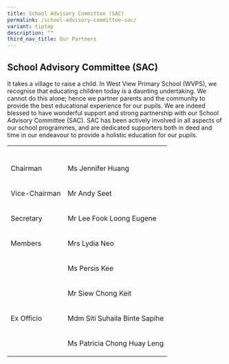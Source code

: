 ```yaml
---
title: School Advisory Committee (SAC)
permalink: /school-advisory-committee-sac/
variant: tiptap
description: ""
third_nav_title: Our Partners
---
```

<h2>School Advisory Committee (SAC)</h2>
<p>It takes a village to raise a child. In West View Primary School (WVPS),
we recognise that educating children today is a daunting undertaking. We
cannot do this alone; hence we partner parents and the community to provide
the best educational experience for our pupils. We are indeed blessed to
have wonderful support and strong partnership with our School Advisory
Committee (SAC). SAC has been actively involved in all aspects of our school
programmes, and are dedicated supporters both in deed and time in our endeavour
to provide a holistic education for our pupils.</p>
<table style="minWidth: 50px">
<colgroup>
<col>
<col>
</colgroup>
<tbody>
<tr>
<th rowspan="1" colspan="1">
<p></p>
</th>
<th rowspan="1" colspan="1">
<p></p>
</th>
</tr>
<tr>
<td rowspan="1" colspan="1">
<p>Chairman</p>
</td>
<td rowspan="1" colspan="1">
<p>Ms Jennifer Huang</p>
</td>
</tr>
<tr>
<td rowspan="1" colspan="1">
<p>Vice-Chairman</p>
</td>
<td rowspan="1" colspan="1">
<p>Mr Andy Seet</p>
</td>
</tr>
<tr>
<td rowspan="1" colspan="1">
<p>Secretary</p>
</td>
<td rowspan="1" colspan="1">
<p>Mr Lee Fook Loong Eugene</p>
</td>
</tr>
<tr>
<td rowspan="1" colspan="1">
<p>Members</p>
</td>
<td rowspan="1" colspan="1">
<p>Mrs Lydia Neo</p>
</td>
</tr>
<tr>
<td rowspan="1" colspan="1">
<p></p>
</td>
<td rowspan="1" colspan="1">
<p>Ms Persis Kee</p>
</td>
</tr>
<tr>
<td rowspan="1" colspan="1">
<p></p>
</td>
<td rowspan="1" colspan="1">
<p>Mr Siew Chong Keit</p>
</td>
</tr>
<tr>
<td rowspan="1" colspan="1">
<p>Ex Officio</p>
</td>
<td rowspan="1" colspan="1">
<p>Mdm Siti Suhaila Binte Sapihe</p>
</td>
</tr>
<tr>
<td rowspan="1" colspan="1">
<p></p>
</td>
<td rowspan="1" colspan="1">
<p>Ms Patricia Chong Huay Leng</p>
</td>
</tr>
</tbody>
</table>
<p></p>